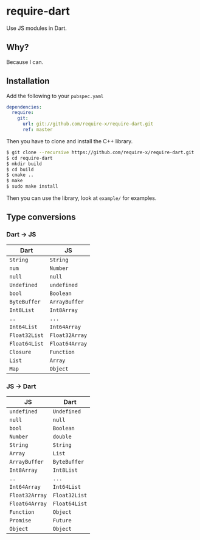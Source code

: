 # require-dart
Use JS modules in Dart.

## Why?
Because I can.

## Installation
Add the following to your `pubspec.yaml`
```yaml
dependencies:
  require:
    git:
      url: git://github.com/require-x/require-dart.git
      ref: master
```

Then you have to clone and install the C++ library.
```bash
$ git clone --recursive https://github.com/require-x/require-dart.git
$ cd require-dart
$ mkdir build
$ cd build
$ cmake ..
$ make
$ sudo make install
```

Then you can use the library, look at `example/` for examples.

## Type conversions

### Dart -> JS
| Dart | JS |
| --- |---|
| `String` | `String` |
| `num` | `Number` |
| `null` | `null` |
| `Undefined` | `undefined` |
| `bool` | `Boolean` |
| `ByteBuffer` | `ArrayBuffer` |
| `Int8List` | `Int8Array` |
| `..` | `...` |
| `Int64List` | `Int64Array` |
| `Float32List` | `Float32Array` |
| `Float64List` | `Float64Array` |
| `Closure` | `Function` |
| `List` | `Array` |
| `Map` | `Object ` |

### JS -> Dart
| JS | Dart |
| --- |---|
| `undefined` | `Undefined` |
| `null` | `null` |
| `bool` | `Boolean` |
| `Number` | `double` |
| `String` | `String` |
| `Array` | `List` |
| `ArrayBuffer` | `ByteBuffer` |
| `Int8Array` | `Int8List` |
| `..` | `...` |
| `Int64Array` | `Int64List` |
| `Float32Array` | `Float32List` |
| `Float64Array` | `Float64List` |
| `Function` | `Object` |
| `Promise` | `Future` |
| `Object` | `Object` |